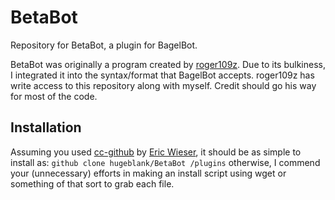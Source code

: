 # BetaBot
Repository for BetaBot, a plugin for BagelBot.

BetaBot was originally a program created by [roger109z](https://github.com/roger109z). Due to its bulkiness, I integrated it into the syntax/format that BagelBot accepts. roger109z has write access to this repository along with myself. Credit should go his way for most of the code.
## Installation
Assuming you used [cc-github](https://github.com/eric-wieser/computercraft-github) by [Eric Wieser](https://github.com/eric-wieser), it should be as simple to install as:
`github clone hugeblank/BetaBot /plugins`
otherwise, I commend your (unnecessary) efforts in making an install script using wget or something of that sort to grab each file.
